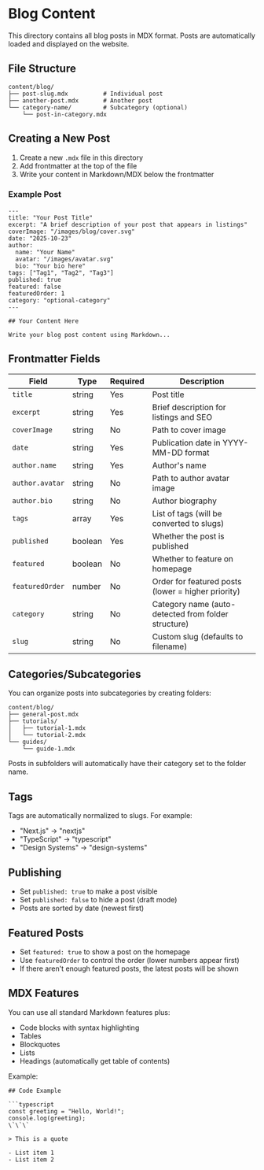 # Blog Content

This directory contains all blog posts in MDX format. Posts are automatically loaded and displayed on the website.

## File Structure

```
content/blog/
├── post-slug.mdx          # Individual post
├── another-post.mdx       # Another post
└── category-name/         # Subcategory (optional)
    └── post-in-category.mdx
```

## Creating a New Post

1. Create a new `.mdx` file in this directory
2. Add frontmatter at the top of the file
3. Write your content in Markdown/MDX below the frontmatter

### Example Post

```mdx
---
title: "Your Post Title"
excerpt: "A brief description of your post that appears in listings"
coverImage: "/images/blog/cover.svg"
date: "2025-10-23"
author:
  name: "Your Name"
  avatar: "/images/avatar.svg"
  bio: "Your bio here"
tags: ["Tag1", "Tag2", "Tag3"]
published: true
featured: false
featuredOrder: 1
category: "optional-category"
---

## Your Content Here

Write your blog post content using Markdown...
```

## Frontmatter Fields

| Field | Type | Required | Description |
|-------|------|----------|-------------|
| `title` | string | Yes | Post title |
| `excerpt` | string | Yes | Brief description for listings and SEO |
| `coverImage` | string | No | Path to cover image |
| `date` | string | Yes | Publication date in YYYY-MM-DD format |
| `author.name` | string | Yes | Author's name |
| `author.avatar` | string | No | Path to author avatar image |
| `author.bio` | string | No | Author biography |
| `tags` | array | Yes | List of tags (will be converted to slugs) |
| `published` | boolean | Yes | Whether the post is published |
| `featured` | boolean | No | Whether to feature on homepage |
| `featuredOrder` | number | No | Order for featured posts (lower = higher priority) |
| `category` | string | No | Category name (auto-detected from folder structure) |
| `slug` | string | No | Custom slug (defaults to filename) |

## Categories/Subcategories

You can organize posts into subcategories by creating folders:

```
content/blog/
├── general-post.mdx
├── tutorials/
│   ├── tutorial-1.mdx
│   └── tutorial-2.mdx
└── guides/
    └── guide-1.mdx
```

Posts in subfolders will automatically have their category set to the folder name.

## Tags

Tags are automatically normalized to slugs. For example:
- "Next.js" → "nextjs"
- "TypeScript" → "typescript"
- "Design Systems" → "design-systems"

## Publishing

- Set `published: true` to make a post visible
- Set `published: false` to hide a post (draft mode)
- Posts are sorted by date (newest first)

## Featured Posts

- Set `featured: true` to show a post on the homepage
- Use `featuredOrder` to control the order (lower numbers appear first)
- If there aren't enough featured posts, the latest posts will be shown

## MDX Features

You can use all standard Markdown features plus:
- Code blocks with syntax highlighting
- Tables
- Blockquotes
- Lists
- Headings (automatically get table of contents)

Example:

```mdx
## Code Example

```typescript
const greeting = "Hello, World!";
console.log(greeting);
\`\`\`

> This is a quote

- List item 1
- List item 2
```
